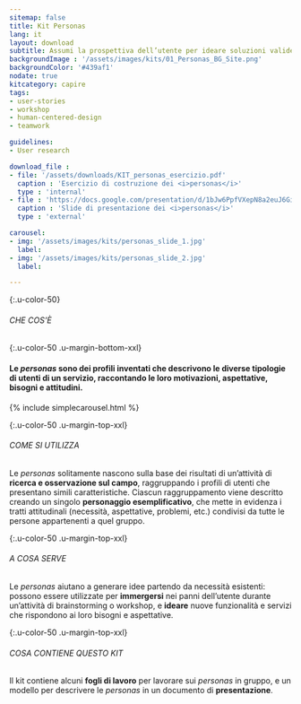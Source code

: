 ```yaml
---
sitemap: false
title: Kit Personas
lang: it
layout: download
subtitle: Assumi la prospettiva dell’utente per ideare soluzioni valide, basate su necessità concrete. 
backgroundImage : '/assets/images/kits/01_Personas_BG_Site.png'
backgroundColor: '#439af1'
nodate: true
kitcategory: capire
tags:
- user-stories
- workshop
- human-centered-design
- teamwork

guidelines:
- User research

download_file :
- file: '/assets/downloads/KIT_personas_esercizio.pdf'
  caption : 'Esercizio di costruzione dei <i>personas</i>'
  type : 'internal'
- file : 'https://docs.google.com/presentation/d/1bJw6PpfVXepN8a2euJ6Gi4cRdc0rQ9A9h2hOIastltM/edit#slide=id.g25d343a444_1_29'
  caption : 'Slide di presentazione dei <i>personas</i>'
  type : 'external'

carousel:
- img: '/assets/images/kits/personas_slide_1.jpg'
  label:
- img: '/assets/images/kits/personas_slide_2.jpg'
  label: 

---
```

{:.u-color-50}
###### CHE COS’È

{:.u-color-50 .u-margin-bottom-xxl}
#### Le *personas* sono dei profili inventati che descrivono le diverse tipologie di utenti di un servizio, raccontando le loro motivazioni, aspettative, bisogni e attitudini.

{% include simplecarousel.html  %} 

{:.u-color-50 .u-margin-top-xxl}
###### COME SI UTILIZZA
Le *personas* solitamente nascono sulla base dei risultati di un’attività di **ricerca e osservazione sul campo**, raggruppando i profili di utenti che presentano simili caratteristiche. Ciascun raggruppamento viene descritto creando un singolo **personaggio esemplificativo**, che mette in evidenza i tratti attitudinali (necessità, aspettative, problemi, etc.) condivisi da tutte le persone appartenenti a quel gruppo.



{:.u-color-50 .u-margin-top-xxl}
###### A COSA SERVE
Le *personas* aiutano a generare idee partendo da necessità esistenti: possono essere utilizzate per **immergersi** nei panni dell’utente durante un’attività di brainstorming o workshop, e **ideare** nuove funzionalità e servizi che rispondono ai loro bisogni e aspettative.

  

{:.u-color-50 .u-margin-top-xxl}
###### COSA CONTIENE QUESTO KIT
Il kit contiene alcuni **fogli di lavoro** per lavorare sui *personas* in gruppo, e un modello per descrivere le *personas* in un documento di **presentazione**.



